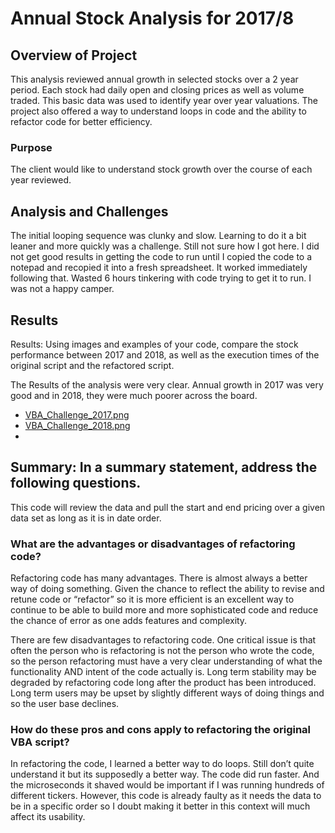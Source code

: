# Annual Stock Analysis for 2017/8


## Overview of Project

This analysis reviewed annual growth in selected stocks over a 2 year period.  Each stock had daily open and closing prices as well as volume traded.   This basic data was used to identify year over year valuations.
The project also offered a way to understand loops in code and the ability to refactor code for better efficiency.

### Purpose

The client would like to understand stock growth over the course of each year reviewed.

## Analysis and Challenges

The initial looping sequence was clunky and slow.    Learning to do it a bit leaner and more quickly was a challenge.  Still not sure how I got here.   I did not get good results in getting the code to run until I copied the code to a notepad and recopied it into a fresh spreadsheet.  It worked immediately following that.  Wasted 6 hours tinkering with code trying to get it to run.   I was not a happy camper.   

## Results

Results: Using images and examples of your code, compare the stock performance between 2017 and 2018, as well as the execution times of the original script and the refactored script.

The Results of the analysis were very clear.  Annual growth in 2017 was very good and in 2018, they were much poorer across the board.
- [VBA_Challenge_2017.png](VBA_Challenge_2017.png)
- [VBA_Challenge_2018.png](VBA_Challenge_2018.png)
- 


## Summary: In a summary statement, address the following questions.

This code will review the data and pull the start and end pricing over a given data set as long as it is in date order.   

### What are the advantages or disadvantages of refactoring code?

Refactoring code has many advantages.  There is almost always a better way of doing something.  Given the chance to reflect the ability to revise and retune code or “refactor” so it is more efficient is an excellent way to continue to be able to build more and more sophisticated code and reduce the chance of error as one adds features and complexity.

There are few disadvantages to refactoring code.  One critical issue is that often the person who is refactoring is not the person who wrote the code, so the person refactoring must have a very clear understanding of what the functionality AND intent of the code actually is.  Long term stability may be degraded by refactoring code long after the product has been introduced.   Long term users may be upset by slightly different ways of doing things and so the user base declines.

### How do these pros and cons apply to refactoring the original VBA script?

In refactoring the code, I learned a better way to do loops.  Still don’t quite understand it but its supposedly a better way.   The code did run faster.  And the microseconds it shaved would be important if I was running hundreds of different tickers.  However, this code is already faulty as it needs the data to be in a specific order so I doubt making it better in this context will much affect its usability.
